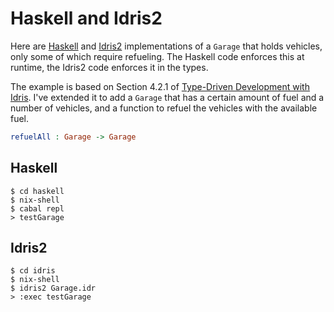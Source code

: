 # Haskell and Idris2

Here are [Haskell](haskell/Garage.hs) and [Idris2](idris2/Garage.idr)
implementations of a `Garage` that holds vehicles, only some of which require
refueling. The Haskell code enforces this at runtime, the Idris2 code enforces
it in the types.

The example is based on Section 4.2.1 of
[Type-Driven Development with Idris](https://www.manning.com/books/type-driven-development-with-idris).
I've extended it to add a `Garage` that has a certain amount of fuel and a
number of vehicles, and a function to refuel the vehicles with the available
fuel.

```idris
refuelAll : Garage -> Garage
```

## Haskell

    $ cd haskell
    $ nix-shell
    $ cabal repl
    > testGarage

## Idris2

    $ cd idris
    $ nix-shell
    $ idris2 Garage.idr
    > :exec testGarage
